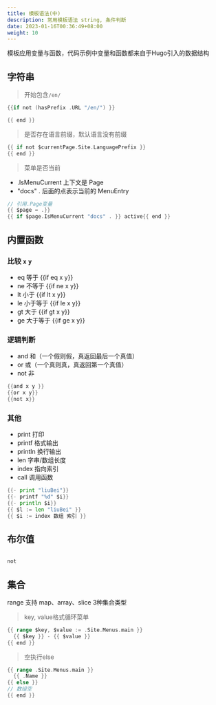 ```yaml
---
title: 模板语法(中)
description: 常用模板语法 string, 条件判断
date: 2023-01-16T00:36:49+08:00
weight: 10
---
```


模板应用变量与函数，代码示例中变量和函数都来自于Hugo引入的数据结构

## 字符串

> 开始包含`/en/`

```go
{{if not (hasPrefix .URL "/en/") }}

{{ end }}
```

> 是否存在语言前缀，默认语言没有前缀

```go
{{ if not $currentPage.Site.LanguagePrefix }}
{{ end }}
```

> 菜单是否当前

- .IsMenuCurrent 上下文是 Page
- "docs" . 后面的点表示当前的 MenuEntry

```go
// 引用.Page变量
{{ $page = .}}
{{ if $page.IsMenuCurrent "docs" . }} active{{ end }}
```

## 内置函数

### 比较 `x` `y`

- eq 等于 {{if eq x y}}
- ne 不等于 {{if ne x y}}
- lt 小于 {{if lt x y}}
- le 小于等于 {{if le x y}}
- gt 大于 {{if gt x y}}
- ge 大于等于 {{if ge x y}}

### 逻辑判断

- and 和（一个假则假，真返回最后一个真值）
- or 或（一个真则真，真返回第一个真值）
- not 非

```go
{{and x y }}
{{or x y}}
{{not x}}
```

### 其他

- print 打印
- printf 格式输出
- println 换行输出
- len 字串/数组长度
- index 指向索引
- call 调用函数

```go
{{- print "liuBei"}}
{{- printf "%d" $i}}
{{- println $i}}
{{ $l := len "liuBei" }}
{{ $i := index 数组 索引 }}
```

## 布尔值

```go

not 
```

## 集合

range 支持 map、array、slice 3种集合类型

> key, value格式循环菜单

```go
{{ range $key, $value := .Site.Menus.main }}
  {{ $key }} - {{ $value }}
{{ end }}
```

> 空执行else

```go
{{ range .Site.Menus.main }}
  {{ .Name }}
{{ else }}
// 数组空
{{ end }}
```
